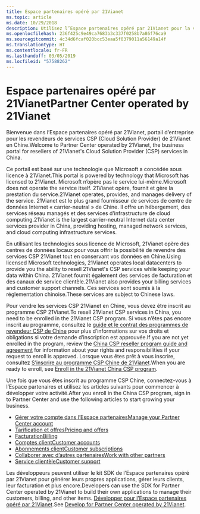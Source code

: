 ```yaml
---
title: Espace partenaires opéré par 21Vianet
ms.topic: article
ms.date: 10/29/2018
description: Utilisez l’Espace partenaires opéré par 21Vianet pour la vente de services CSP en Chine.
ms.openlocfilehash: 236f425c9e49ca7683b3c337f0258b7a86f76ca9
ms.sourcegitcommit: 4c34d6fcaf020bcc53eaa5f0379011a56149a14f
ms.translationtype: HT
ms.contentlocale: fr-FR
ms.lasthandoff: 03/05/2019
ms.locfileid: "57588262"
---
```

# <a name="partner-center-operated-by-21vianet"></a><span data-ttu-id="ae427-103">Espace partenaires opéré par 21Vianet</span><span class="sxs-lookup"><span data-stu-id="ae427-103">Partner Center operated by 21Vianet</span></span>

<span data-ttu-id="ae427-104">Bienvenue dans l’Espace partenaires opéré par 21Vianet, portail d’entreprise pour les revendeurs de services CSP (Cloud Solution Provider) de 21Vianet en Chine.</span><span class="sxs-lookup"><span data-stu-id="ae427-104">Welcome to Partner Center operated by 21Vianet, the business portal for resellers of 21Vianet's Cloud Solution Provider (CSP) services in China.</span></span> 

<span data-ttu-id="ae427-105">Ce portail est basé sur une technologie que Microsoft a concédée sous licence à 21Vianet.</span><span class="sxs-lookup"><span data-stu-id="ae427-105">This portal is powered by technology that Microsoft has licensed to 21Vianet.</span></span> <span data-ttu-id="ae427-106">Microsoft n’opère pas le service lui-même.</span><span class="sxs-lookup"><span data-stu-id="ae427-106">Microsoft does not operate the service itself.</span></span> <span data-ttu-id="ae427-107">21Vianet opère, fournit et gère la prestation du service.</span><span class="sxs-lookup"><span data-stu-id="ae427-107">21Vianet operates, provides, and manages delivery of the service.</span></span> <span data-ttu-id="ae427-108">21Vianet est le plus grand fournisseur de services de centre de données Internet « carrier-neutral » de Chine. Il offre un hébergement, des services réseau managés et des services d’infrastructure de cloud computing.</span><span class="sxs-lookup"><span data-stu-id="ae427-108">21Vianet is the largest carrier-neutral Internet data center services provider in China, providing hosting, managed network services, and cloud computing infrastructure services.</span></span> 

<span data-ttu-id="ae427-109">En utilisant les technologies sous licence de Microsoft, 21Vianet opère des centres de données locaux pour vous offrir la possibilité de revendre des services CSP 21Vianet tout en conservant vos données en Chine.</span><span class="sxs-lookup"><span data-stu-id="ae427-109">Using licensed Microsoft technologies, 21Vianet operates local datacenters to provide you the ability to resell 21Vianet's CSP services while keeping your data within China.</span></span> <span data-ttu-id="ae427-110">21Vianet fournit également des services de facturation et des canaux de service clientèle.</span><span class="sxs-lookup"><span data-stu-id="ae427-110">21Vianet also provides your billing services and customer support channels.</span></span> <span data-ttu-id="ae427-111">Ces services sont soumis à la réglementation chinoise.</span><span class="sxs-lookup"><span data-stu-id="ae427-111">These services are subject to Chinese laws.</span></span>

<span data-ttu-id="ae427-112">Pour vendre les services CSP 21Vianet en Chine, vous devez être inscrit au programme CSP 21Vianet.</span><span class="sxs-lookup"><span data-stu-id="ae427-112">To resell 21Vianet CSP services in China, you need to be enrolled in the 21Vianet CSP program.</span></span> <span data-ttu-id="ae427-113">Si vous n’êtes pas encore inscrit au programme, consultez le [guide et le contrat des programmes de revendeur CSP de Chine](csp-program-guide-and-agreements.md) pour plus d’informations sur vos droits et obligations si votre demande d’inscription est approuvée.</span><span class="sxs-lookup"><span data-stu-id="ae427-113">If you are not yet enrolled in the program, review the [China CSP reseller program guide and agreement](csp-program-guide-and-agreements.md) for information about your rights and responsibilities if your request to enroll is approved.</span></span> <span data-ttu-id="ae427-114">Lorsque vous êtes prêt à vous inscrire, consultez [S’inscrire au programme CSP Chine de 21Vianet](enrolling-in-the-csp-program.md).</span><span class="sxs-lookup"><span data-stu-id="ae427-114">When you are ready to enroll, see [Enroll in the 21Vianet China CSP program](enrolling-in-the-csp-program.md).</span></span>

<span data-ttu-id="ae427-115">Une fois que vous êtes inscrit au programme CSP Chine, connectez-vous à l’Espace partenaires et utilisez les articles suivants pour commencer à développer votre activité.</span><span class="sxs-lookup"><span data-stu-id="ae427-115">After you enroll in the China CSP program, sign in to Partner Center and use the following articles to start growing your business.</span></span>  
   
-   [<span data-ttu-id="ae427-116">Gérer votre compte dans l’Espace partenaires</span><span class="sxs-lookup"><span data-stu-id="ae427-116">Manage your Partner Center account</span></span>](partner-center-account-setup.md)
-   [<span data-ttu-id="ae427-117">Tarification et offres</span><span class="sxs-lookup"><span data-stu-id="ae427-117">Pricing and offers</span></span>](see-offers-and-pricing.md)
-   [<span data-ttu-id="ae427-118">Facturation</span><span class="sxs-lookup"><span data-stu-id="ae427-118">Billing</span></span>](billing.md)
-   [<span data-ttu-id="ae427-119">Comptes client</span><span class="sxs-lookup"><span data-stu-id="ae427-119">Customer accounts</span></span>](customer-accounts.md)
-   [<span data-ttu-id="ae427-120">Abonnements client</span><span class="sxs-lookup"><span data-stu-id="ae427-120">Customer subscriptions</span></span>](customer-subscriptions.md)
-   [<span data-ttu-id="ae427-121">Collaborer avec d’autres partenaires</span><span class="sxs-lookup"><span data-stu-id="ae427-121">Work with other partners</span></span>](work-with-other-partners.md)
-   [<span data-ttu-id="ae427-122">Service clientèle</span><span class="sxs-lookup"><span data-stu-id="ae427-122">Customer support</span></span>](customer-support.md)

<span data-ttu-id="ae427-123">Les développeurs peuvent utiliser le kit SDK de l’Espace partenaires opéré par 21Vianet pour générer leurs propres applications, gérer leurs clients, leur facturation et plus encore.</span><span class="sxs-lookup"><span data-stu-id="ae427-123">Developers can use the SDK for Partner Center operated by 21Vianet to build their own applications to manage their customers, billing, and other items.</span></span> <span data-ttu-id="ae427-124">[Développer pour l’Espace partenaires opéré par 21Vianet](develop-for-partner-center.md).</span><span class="sxs-lookup"><span data-stu-id="ae427-124">See [Develop for Partner Center operated by 21Vianet](develop-for-partner-center.md).</span></span>